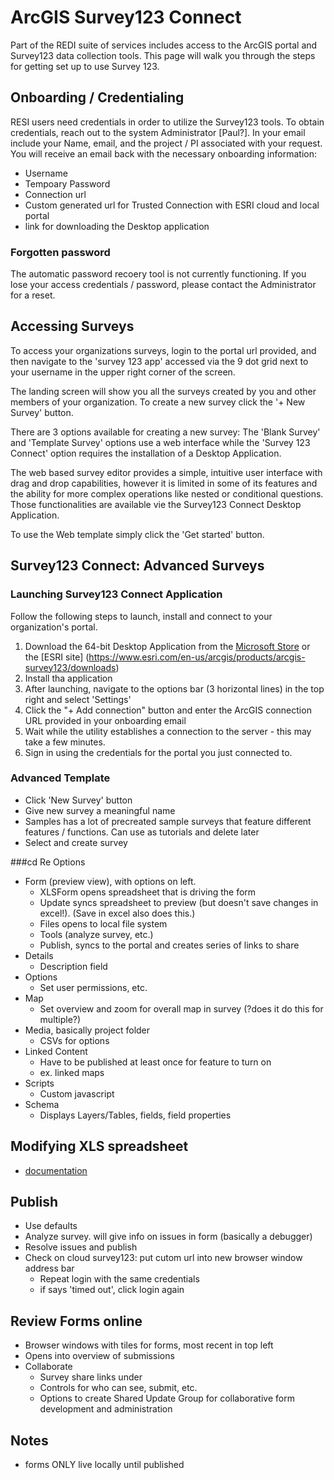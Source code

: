 # ArcGIS Survey123 Connect

Part of the REDI suite of services includes access to the ArcGIS portal and Survey123 data collection tools.  This page will walk you through the steps for getting set up to use Survey 123.

## Onboarding / Credentialing
RESI users need credentials in order to utilize the Survey123 tools. To obtain credentials, reach out to the system Administrator [Paul?].  In your email include your Name, email, and the project / PI associated with your request. You will receive an email back with the necessary onboarding information:
- Username
- Tempoary Password
- Connection url
- Custom generated url for Trusted Connection with ESRI cloud and local portal
- link for downloading the Desktop application

### Forgotten password
The automatic password recoery tool is not currently functioning.  If you lose your access credentials / password, please contact the Administrator for a reset.

## Accessing Surveys 
To access your organizations surveys, login to the portal url provided, and then navigate to the 'survey 123 app' accessed via the 9 dot grid next to your username in the upper right corner of the screen. 

The landing screen will show you all the surveys created by you and other members of your organization.  To create a new survey click the '+ New Survey' button.

There are 3 options available for creating a new survey: The 'Blank Survey' and 'Template Survey' options use a web interface while the 'Survey 123 Connect' option requires the installation of a Desktop Application.  

The web based survey editor provides a simple, intuitive user interface with drag and drop capabilities, however it is limited in some of its features and the ability for more complex operations like nested or conditional questions. Those functionalities are available vie the Survey123 Connect Desktop Application.

To use the Web template simply click the 'Get started' button.

## Survey123 Connect: Advanced Surveys
### Launching Survey123 Connect Application
Follow the following steps to launch, install and connect to your organization's portal.
1. Download the 64-bit Desktop Application from the [Microsoft Store](https://apps.microsoft.com/detail/9pmst5c0dlst?rtc=1&hl=en-us&gl=US) or the [ESRI site] (https://www.esri.com/en-us/arcgis/products/arcgis-survey123/downloads)
2. Install tha application
3. After launching, navigate to the options bar (3 horizontal lines) in the top right and select 'Settings' 
4. Click the "+ Add connection" button and enter the ArcGIS connection URL provided in your onboarding email
5. Wait while the utility establishes a connection to the server - this may take a few minutes.
6. Sign in using the credentials for the portal you just connected to. 


### Advanced Template 
- Click 'New Survey' button
- Give new survey a meaningful name
- Samples has a lot of precreated sample surveys that feature different features / functions.  Can use as tutorials and delete later
- Select and create survey

###cd Re     Options
- Form (preview view), with options on left.
    - XLSForm opens spreadsheet that is driving the form
    - Update syncs spreadsheet to preview (but doesn't save changes in excel!). (Save in excel also does this.)
    - Files opens to local file system
    - Tools (analyze survey, etc.)
    - Publish, syncs to the portal and creates series of links to share
- Details
    - Description field
- Options
    - Set user permissions, etc.
- Map
    - Set overview and zoom for overall map in survey (?does it do this for multiple?)
- Media, basically project folder
    - CSVs for options
- Linked Content
    - Have to be published at least once for feature to turn on
    - ex. linked maps
- Scripts
    - Custom javascript
- Schema
    - Displays Layers/Tables, fields, field properties 

## Modifying XLS spreadsheet
- [documentation](https://doc.arcgis.com/en/survey123/desktop/create-surveys/xlsformessentials.htm)


## Publish
- Use defaults
- Analyze survey.  will give info on issues in form (basically a debugger)
- Resolve issues and publish
- Check on cloud survey123: put cutom url into new browser window address bar 
    - Repeat login with the same credentials
    - if says 'timed out', click login again

## Review Forms online
- Browser windows with tiles for forms, most recent in top left
- Opens into overview of submissions
- Collaborate
    - Survey share links under 
    - Controls for who can see, submit, etc.
    - Options to create Shared Update Group for collaborative form development and administration 

## Notes
- forms ONLY live locally until published